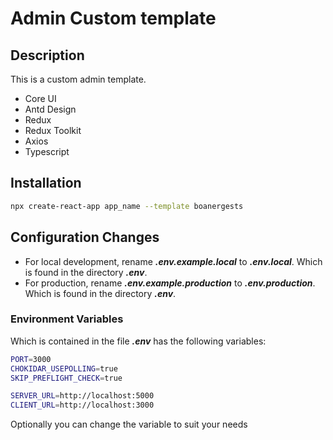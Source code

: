 # Admin Custom template

## Description

This is a custom admin template.
- Core UI
- Antd Design
- Redux
- Redux Toolkit
- Axios
- Typescript

## Installation

```bash 
npx create-react-app app_name --template boanergests
```

## Configuration Changes
- For local development, rename ***.env.example.local*** to ***.env.local***. Which is found in the directory ***.env***.
- For production, rename ***.env.example.production*** to ***.env.production***. Which is found in the directory ***.env***.
  
### Environment Variables
Which is contained in the file ***.env***  has the following variables:
    
```bash
PORT=3000
CHOKIDAR_USEPOLLING=true
SKIP_PREFLIGHT_CHECK=true

SERVER_URL=http://localhost:5000
CLIENT_URL=http://localhost:3000
```

Optionally you can change the variable to suit your needs